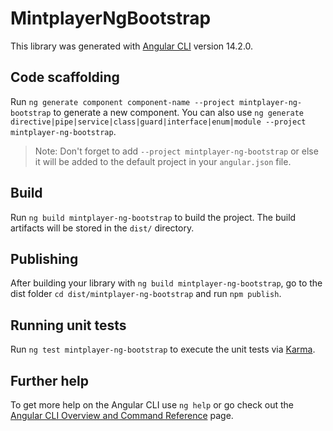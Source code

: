 # MintplayerNgBootstrap

This library was generated with [Angular CLI](https://github.com/angular/angular-cli) version 14.2.0.

## Code scaffolding

Run `ng generate component component-name --project mintplayer-ng-bootstrap` to generate a new component. You can also use `ng generate directive|pipe|service|class|guard|interface|enum|module --project mintplayer-ng-bootstrap`.
> Note: Don't forget to add `--project mintplayer-ng-bootstrap` or else it will be added to the default project in your `angular.json` file. 

## Build

Run `ng build mintplayer-ng-bootstrap` to build the project. The build artifacts will be stored in the `dist/` directory.

## Publishing

After building your library with `ng build mintplayer-ng-bootstrap`, go to the dist folder `cd dist/mintplayer-ng-bootstrap` and run `npm publish`.

## Running unit tests

Run `ng test mintplayer-ng-bootstrap` to execute the unit tests via [Karma](https://karma-runner.github.io).

## Further help

To get more help on the Angular CLI use `ng help` or go check out the [Angular CLI Overview and Command Reference](https://angular.io/cli) page.
